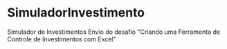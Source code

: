 # SimuladorInvestimento
Simulador de Investimentos
Envio do desafio "Criando uma Ferramenta de Controle de Investimentos com Excel"

